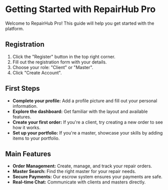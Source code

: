 # Getting Started with RepairHub Pro

Welcome to RepairHub Pro! This guide will help you get started with the platform.

## Registration

1.  Click the "Register" button in the top right corner.
2.  Fill out the registration form with your details.
3.  Choose your role: "Client" or "Master".
4.  Click "Create Account".

## First Steps

- **Complete your profile:** Add a profile picture and fill out your personal information.
- **Explore the dashboard:** Get familiar with the layout and available features.
- **Create your first order:** If you're a client, try creating a new order to see how it works.
- **Set up your portfolio:** If you're a master, showcase your skills by adding items to your portfolio.

## Main Features

- **Order Management:** Create, manage, and track your repair orders.
- **Master Search:** Find the right master for your repair needs.
- **Secure Payments:** Our escrow system ensures your payments are safe.
- **Real-time Chat:** Communicate with clients and masters directly.
